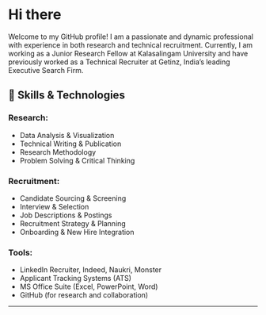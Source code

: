 # Hi there

Welcome to my GitHub profile! I am a passionate and dynamic professional with experience in both research and technical recruitment. Currently, I am working as a Junior Research Fellow at Kalasalingam University and have previously worked as a Technical Recruiter at Getinz, India’s leading Executive Search Firm.


## 🚀 Skills & Technologies

### Research:
- Data Analysis & Visualization
- Technical Writing & Publication
- Research Methodology
- Problem Solving & Critical Thinking

### Recruitment:
- Candidate Sourcing & Screening
- Interview & Selection
- Job Descriptions & Postings
- Recruitment Strategy & Planning
- Onboarding & New Hire Integration

### Tools:
- LinkedIn Recruiter, Indeed, Naukri, Monster
- Applicant Tracking Systems (ATS)
- MS Office Suite (Excel, PowerPoint, Word)
- GitHub (for research and collaboration)

---


